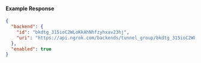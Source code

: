 <!-- Code generated for API Clients. DO NOT EDIT. -->

#### Example Response

```json
{
  "backend": {
    "id": "bkdtg_315ioC2WLoKkAhNhfzyhxav23hj",
    "uri": "https://api.ngrok.com/backends/tunnel_group/bkdtg_315ioC2WLoKkAhNhfzyhxav23hj"
  },
  "enabled": true
}
```
